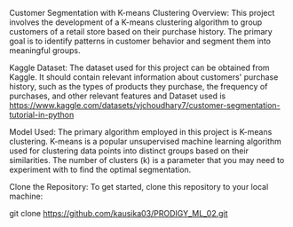 Customer Segmentation with K-means Clustering
Overview:
This project involves the development of a K-means clustering algorithm to group customers of a retail store based on their purchase history. The primary goal is to identify patterns in customer behavior and segment them into meaningful groups.

Kaggle Dataset:
The dataset used for this project can be obtained from Kaggle. It should contain relevant information about customers' purchase history, such as the types of products they purchase, the frequency of purchases, and other relevant features and Dataset used is https://www.kaggle.com/datasets/vjchoudhary7/customer-segmentation-tutorial-in-python

Model Used:
The primary algorithm employed in this project is K-means clustering. K-means is a popular unsupervised machine learning algorithm used for clustering data points into distinct groups based on their similarities. The number of clusters (k) is a parameter that you may need to experiment with to find the optimal segmentation.

Clone the Repository:
To get started, clone this repository to your local machine:

git clone https://github.com/kausika03/PRODIGY_ML_02.git
